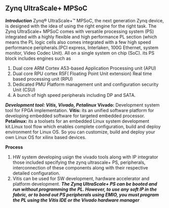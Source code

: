 ## Zynq UltraScale+ MPSoC
***Introduction***
Zynq® UltraScale+™ MPSoC, the next generation Zynq device, is designed with the idea of using the right engine for the right task. 
The Zynq UltraScale+ MPSoC comes with versatile processing system (PS) integrated with a highly flexible and high performance PL section (which means
the PL logic cells also comes integrated with a few high speed performance peripherals.(PCI express, Interlaken, 100G Ethernet, system monitor, Video Codec Unit).
All on a single system on chip (SoC).  its PS block includes engines such as 
1. Dual core ARM Cortex A53-based Application Processing unit (APU)
2. Dual core RPU cortex R5F( Floating Point Unit extension) Real time based processing unit (RPU)
3. Dedicated PMU Platform management unit and configuration security Unit (CSU)
4. A bunch of high speed peripherals including DP and SATA.

***Development tool: Vitis, Vivado, Petalinux***
**Vivado:** Development system tool for FPGA implementation.
**Vitis:** its an unified software platform for developing embedded software for targeted embedded processor.
**Petalinux:** its a toolsets for an embedded Linux system development kit.Linux tool flow which enables complete configuration, build and deploy environment for Linux OS. So you can customize, build and deploy your own Linux OS for xilinx based devices.

**Process**
1. HW system developing usign the vivado tools along  with IP integrator those included specifying the zynq ultrascale+ PS, peripherals, interconnection of these components along with their respective detailed configuration.
2. Vitis can be used for SW development, hardware accelerator and  platform development.
***The Zynq UltraScale+ PS can be booted and run without programming the PL. However, to use any soft IP in the fabric, or to bond out PS peripherals using EMIO, you must program the PL using the Vitis IDE or the Vivado hardware manager***


